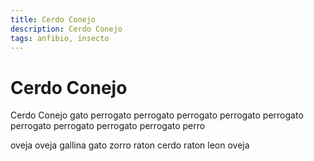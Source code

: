 ```yaml
---
title: Cerdo Conejo
description: Cerdo Conejo
tags: anfibio, insecto
---
```


# Cerdo Conejo

Cerdo Conejo gato perrogato perrogato perrogato perrogato perrogato perrogato perrogato perrogato perrogato perro

oveja oveja gallina gato zorro raton cerdo raton leon oveja